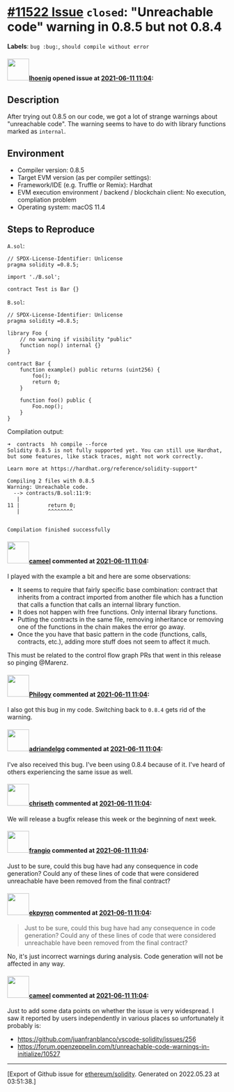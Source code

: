 # [\#11522 Issue](https://github.com/ethereum/solidity/issues/11522) `closed`: "Unreachable code" warning in 0.8.5 but not 0.8.4
**Labels**: `bug :bug:`, `should compile without error`


#### <img src="https://avatars.githubusercontent.com/u/4353030?u=b196a6aa057f700307511c2d72f084a8cf59d95b&v=4" width="50">[lhoenig](https://github.com/lhoenig) opened issue at [2021-06-11 11:04](https://github.com/ethereum/solidity/issues/11522):

## Description

After trying out 0.8.5 on our code, we got a lot of strange warnings about "unreachable code". The warning seems to have to do with library functions marked as `internal`.

## Environment

- Compiler version: 0.8.5
- Target EVM version (as per compiler settings):
- Framework/IDE (e.g. Truffle or Remix): Hardhat
- EVM execution environment / backend / blockchain client: No execution, compliation problem
- Operating system: macOS 11.4

## Steps to Reproduce

`A.sol`:
```solidity
// SPDX-License-Identifier: Unlicense
pragma solidity =0.8.5;

import './B.sol';

contract Test is Bar {}
```

`B.sol`:
```solidity
// SPDX-License-Identifier: Unlicense
pragma solidity =0.8.5;

library Foo {
    // no warning if visibility "public"
    function nop() internal {}
}

contract Bar {
    function example() public returns (uint256) {
        foo();
        return 0;
    }

    function foo() public {
        Foo.nop();
    }
}
```

Compilation output:
```
➜  contracts  hh compile --force
Solidity 0.8.5 is not fully supported yet. You can still use Hardhat, but some features, like stack traces, might not work correctly.

Learn more at https://hardhat.org/reference/solidity-support"

Compiling 2 files with 0.8.5
Warning: Unreachable code.
  --> contracts/B.sol:11:9:
   |
11 |         return 0;
   |         ^^^^^^^^


Compilation finished successfully
```

#### <img src="https://avatars.githubusercontent.com/u/137030?v=4" width="50">[cameel](https://github.com/cameel) commented at [2021-06-11 11:04](https://github.com/ethereum/solidity/issues/11522#issuecomment-859537293):

I played with the example a bit and here are some observations:
- It seems to require that fairly specific base combination: contract that inherits from a contract imported from another file which has a function that calls a function that calls an internal library function.
- It does not happen with free functions. Only internal library functions.
- Putting the contracts in the same file, removing inheritance or removing one of the functions in the chain makes the error go away.
- Once the you have that basic pattern in the code (functions, calls, contracts, etc.), adding more stuff does not seem to affect it much.

This must be related to the control flow graph PRs that went in this release so pinging @Marenz.

#### <img src="https://avatars.githubusercontent.com/u/21957732?v=4" width="50">[Philogy](https://github.com/Philogy) commented at [2021-06-11 11:04](https://github.com/ethereum/solidity/issues/11522#issuecomment-860079496):

I also got this bug in my code. Switching back to `0.8.4` gets rid of the warning.

#### <img src="https://avatars.githubusercontent.com/u/32179921?u=37c3a9e08bc0f2fd3df3c683d027d5fe57fb76d3&v=4" width="50">[adriandelgg](https://github.com/adriandelgg) commented at [2021-06-11 11:04](https://github.com/ethereum/solidity/issues/11522#issuecomment-861174535):

I've also received this bug. I've been using 0.8.4 because of it. I've heard of others experiencing the same issue as well.

#### <img src="https://avatars.githubusercontent.com/u/9073706?v=4" width="50">[chriseth](https://github.com/chriseth) commented at [2021-06-11 11:04](https://github.com/ethereum/solidity/issues/11522#issuecomment-861501071):

We will release a bugfix release this week or the beginning of next week.

#### <img src="https://avatars.githubusercontent.com/u/481465?v=4" width="50">[frangio](https://github.com/frangio) commented at [2021-06-11 11:04](https://github.com/ethereum/solidity/issues/11522#issuecomment-861615091):

Just to be sure, could this bug have had any consequence in code generation? Could any of these lines of code that were considered unreachable have been removed from the final contract?

#### <img src="https://avatars.githubusercontent.com/u/1347491?v=4" width="50">[ekpyron](https://github.com/ekpyron) commented at [2021-06-11 11:04](https://github.com/ethereum/solidity/issues/11522#issuecomment-861615928):

> Just to be sure, could this bug have had any consequence in code generation? Could any of these lines of code that were considered unreachable have been removed from the final contract?

No, it's just incorrect warnings during analysis. Code generation will not be affected in any way.

#### <img src="https://avatars.githubusercontent.com/u/137030?v=4" width="50">[cameel](https://github.com/cameel) commented at [2021-06-11 11:04](https://github.com/ethereum/solidity/issues/11522#issuecomment-864426017):

Just to add some data points on whether the issue is very widespread. I saw it reported by users independently in various places so unfortunately it probably is:
- https://github.com/juanfranblanco/vscode-solidity/issues/256
- https://forum.openzeppelin.com/t/unreachable-code-warnings-in-initialize/10527


-------------------------------------------------------------------------------



[Export of Github issue for [ethereum/solidity](https://github.com/ethereum/solidity). Generated on 2022.05.23 at 03:51:38.]
